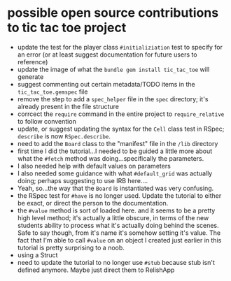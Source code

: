 # possible open source contributions to tic tac toe project

* update the test for the player class `#initializiation` test to specify for an error (or at least suggest documentation for future users to reference)
* update the image of what the `bundle gem install tic_tac_toe` will generate
* suggest commenting out certain metadata/TODO items in the `tic_tac_toe.gemspec` file
* remove the step to add a `spec_helper` file in the `spec` directory;  it's already present in the file structure
* corrcect the `require` command in the entire project to `require_relative` to follow convention
* update, or suggest updating the syntax for the `Cell` class test in RSpec; `describe` is now `RSpec.describe`. 
* need to add the `Board` class to the "manifest" file in the `/lib` directory
* first time I did the tutorial...I needed to be guided a little more about what the `#fetch` method was doing...specifically the parameters. 
* I also needed help with default values on parameters
* I also needed some guidance with what `#default_grid` was actually doing; perhaps suggesting to use IRB here....
* Yeah, so...the way that the `Board` is instantiated was very confusing. 
* the RSpec test for `#have` is no longer used. Update the tutorial to either be exact, or direct the person to the documentation. 
* the `#value` method is sort of loaded here. and it seems to be a pretty high level method; it's actually a little obscure, in terms of the new students ability to process what it's actually doing behind the scenes. Safe to say though, from it's name it's somehow setting it's value. The fact that I'm able to call `#value` on an object I created just earlier in this tutorial is pretty surprising to a noob. 
* using a Struct
* need to update the tutorial to no longer use `#stub` because stub isn't defined anymore. Maybe just direct them to RelishApp

